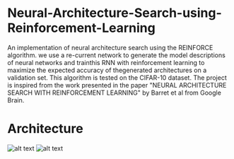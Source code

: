 # Neural-Architecture-Search-using-Reinforcement-Learning
An implementation of neural architecture search using the REINFORCE algorithm. we use a re-current network to generate the model descriptions of neural networks and trainthis RNN with reinforcement learning to maximize the expected accuracy of thegenerated architectures on a validation set. This algorithm is tested on the CIFAR-10 dataset. The project is inspired from the work presented in the paper "NEURAL ARCHITECTURE SEARCH WITH REINFORCEMENT LEARNING" by Barret et al from Google Brain.
# Architecture
![alt text](https://miro.medium.com/max/656/1*hIif88uJ7Te8MJEhm40rbw.png)
![alt text](https://i.ytimg.com/vi/CYUpDogeIL0/maxresdefault.jpg)
